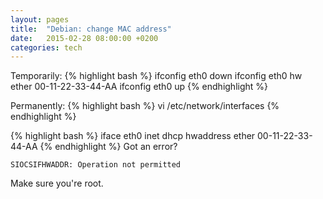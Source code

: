 ```yaml
---
layout: pages
title:  "Debian: change MAC address"
date:   2015-02-28 08:00:00 +0200
categories: tech
---
```

Temporarily:
{% highlight bash %}
ifconfig eth0 down
ifconfig eth0 hw ether 00-11-22-33-44-AA
ifconfig eth0 up
{% endhighlight %}

Permanently:
{% highlight bash %}
vi /etc/network/interfaces
{% endhighlight %}

{% highlight bash %}
iface eth0 inet dhcp
  hwaddress ether 00-11-22-33-44-AA
{% endhighlight %}
Got an error?

`SIOCSIFHWADDR: Operation not permitted`

Make sure you're root.